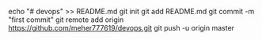 echo "# devops" >> README.md
git init
git add README.md
git commit -m "first commit"
git remote add origin https://github.com/meher777619/devops.git
git push -u origin master
